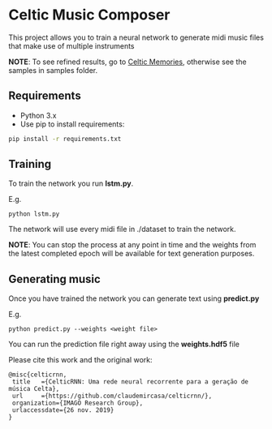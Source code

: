 # Celtic Music Composer

This project allows you to train a neural network to generate midi music files that make use of multiple instruments

**NOTE**: To see refined results, go to [Celtic Memories](https://soundcloud.com/claudemircasa/sets/celtic-memories), otherwise see the samples in samples folder.

## Requirements

* Python 3.x
* Use pip to install requirements:

```bash
pip install -r requirements.txt
```

## Training

To train the network you run **lstm.py**.

E.g.

```
python lstm.py
```

The network will use every midi file in ./dataset to train the network.

**NOTE**: You can stop the process at any point in time and the weights from the latest completed epoch will be available for text generation purposes.

## Generating music

Once you have trained the network you can generate text using **predict.py**

E.g.

```
python predict.py --weights <weight file>
```

You can run the prediction file right away using the **weights.hdf5** file

Please cite this work and the original work:

```
@misc{celticrnn,
 title   ={CelticRNN: Uma rede neural recorrente para a geração de música Celta},
 url     ={https://github.com/claudemircasa/celticrnn/},
 organization={IMAGO Research Group},
 urlaccessdate={26 nov. 2019}
}
```
